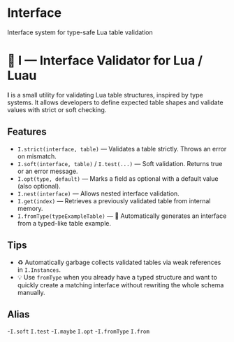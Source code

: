 # Interface
Interface system for type-safe Lua table validation
# 📐 I — Interface Validator for Lua / Luau

**I** is a small utility for validating Lua table structures, inspired by type systems. It allows developers to define expected table shapes and validate values with strict or soft checking.

## Features
- `I.strict(interface, table)` — Validates a table strictly. Throws an error on mismatch.  
- `I.soft(interface, table)` / `I.test(...)` — Soft validation. Returns true or an error message.  
- `I.opt(type, default)` — Marks a field as optional with a default value (also optional).  
- `I.nest(interface)` — Allows nested interface validation.  
- `I.get(index)` — Retrieves a previously validated table from internal memory.  
- `I.fromType(typeExampleTable)` — 🔁 Automatically generates an interface from a typed-like table example.


## Tips
- ♻️ Automatically garbage collects validated tables via weak references in `I.Instances`.  
- 💡 Use `fromType` when you already have a typed structure and want to quickly create a matching interface without rewriting the whole schema manually.

## Alias
-`I.soft`
 `I.test`
-`I.maybe`
 `I.opt`
-`I.fromType`
 `I.from`
